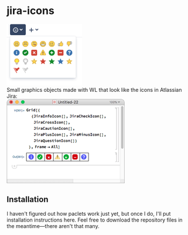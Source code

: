 # jira-icons
![reference](misc/readme-reference.png)  
Small graphics objects made with WL that look like the icons in Atlassian Jira:  
![use](/misc/readme-use.png)
## Installation
I haven't figured out how paclets work just yet, but once I do, I'll put installation instructions here. Feel free to download the repository files in the meantime—there aren't that many.
